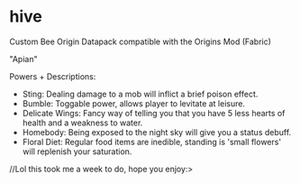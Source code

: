 # hive 
Custom Bee Origin Datapack compatible with the Origins Mod (Fabric)

"Apian"

Powers + Descriptions:
- Sting: Dealing damage to a mob will inflict a brief poison effect. 
- Bumble: Toggable power, allows player to levitate at leisure.
- Delicate Wings: Fancy way of telling you that you have 5 less hearts of health and a weakness to water.
- Homebody: Being exposed to the night sky will give you a status debuff.
- Floral Diet: Regular food items are inedible, standing is 'small flowers' will replenish your saturation.

//Lol this took me a week to do, hope you enjoy:>
